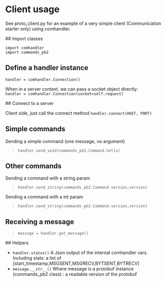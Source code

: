 # Client usage

See proto_client.py for an example of a very simple client (Communication starter only) using comhandler.  

## Import classes
```
import comhandler
import commands_pb2
```

## Define a handler instance

`handler = comhandler.Connection()`

When in a server context, we can pass a socket object directly:  
`handler = comhandler.Connection(socket=self.request)`

## Connect to a server

Client side, just call the connect method
`handler.connect(HOST, PORT)`

## Simple commands

Sending a simple command (one message, no argument)

> `handler.send_void(commands_pb2.Command.hello)`

## Other commands

Sending a command with a string param

> `handler.send_string(commands_pb2.Command.version,version)`

Sending a command with a int param

> `handler.send_string(commands_pb2.Command.version,version)`


## Receiving a message

> `message = handler.get_message()`

## Helpers

- `handler.status()` A Json output of the internal comhandler vars. Including stats: a list of [start_timestamp,MSGSENT,MSGRECV,BYTSENT,BYTRECV]
- `message.__str__()` Where message is a protobuf instance (commands_pb2 class) : a readable version of the protobuf

